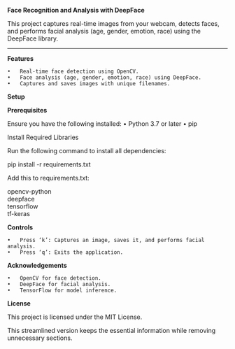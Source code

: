 **Face Recognition and Analysis with DeepFace**

This project captures real-time images from your webcam, detects faces, and performs facial analysis (age, gender, emotion, race) using the DeepFace library.


---
**Features**

	•	Real-time face detection using OpenCV.
	•	Face analysis (age, gender, emotion, race) using DeepFace.
	•	Captures and saves images with unique filenames.

**Setup**

**Prerequisites**

Ensure you have the following installed:
	•	Python 3.7 or later
	•	pip

Install Required Libraries

Run the following command to install all dependencies:

pip install -r requirements.txt  

Add this to requirements.txt:

opencv-python  
deepface  
tensorflow  
tf-keras  

**Controls**

	•	Press ‘k’: Captures an image, saves it, and performs facial analysis.
	•	Press ‘q’: Exits the application.

**Acknowledgements**

	•	OpenCV for face detection.
	•	DeepFace for facial analysis.
	•	TensorFlow for model inference.

**License**

This project is licensed under the MIT License.

This streamlined version keeps the essential information while removing unnecessary sections.


